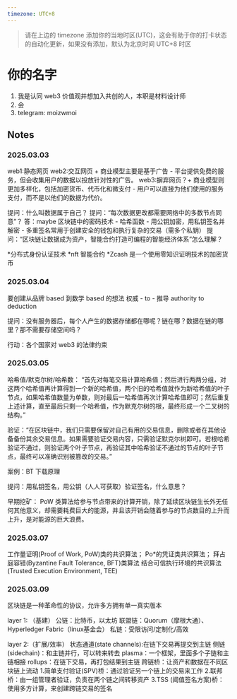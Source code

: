```yaml
---
timezone: UTC+8
---
```


> 请在上边的 timezone 添加你的当地时区(UTC)，这会有助于你的打卡状态的自动化更新，如果没有添加，默认为北京时间 UTC+8 时区

# 你的名字

1. 我是认同 web3 价值观并想加入共创的人，本职是材料设计师
2. 会
3. telegram: moizwmoi

## Notes

<!-- Content_START -->

### 2025.03.03

web1:静态网页
web2:交互网页 + 商业模型主要是基于广告 - 平台提供免费的服务，但会收集用户的数据以投放针对性的广告。
web3:摒弃网页？+ 商业模型则更加多样化，包括加密货币、代币化和微支付 - 用户可以直接为他们使用的服务支付，而不是以他们的数据为代价。

提问：什么叫数据属于自己？
提问：“每次数据更改都需要网络中的多数节点同意”？
答：maybe 区块链中的密码技术 - 哈希函数 - 用公钥加密，用私钥签名并解密 - 多重签名常用于创建安全的钱包和执行复杂的交易（需多个私钥）
提问：“区块链让数据成为资产，智能合约打造可编程的智能经济体系”怎么理解？

*分布式身份认证技术
*nft 智能合约
\*Zcash 是一个使用零知识证明技术的加密货币

### 2025.03.04

要创建从品牌 based 到数学 based 的想法
权威 - to - 推导
authority to deduction

提问：没有服务器后，每个人产生的数据存储都在哪呢？链在哪？数据在链的哪里？那不需要存储空间吗？

行动：各个国家对 web3 的法律约束

### 2025.03.05

哈希值/默克尔树/哈希数：
“首先对每笔交易计算哈希值；然后进行两两分组，对这两个哈希值再计算得到一个新的哈希值，两个旧的哈希值就作为新哈希值的叶子节点，如果哈希值数量为单数，则对最后一哈希值再次计算哈希值即可；然后重复上述计算，直至最后只剩一个哈希值，作为默克尔树的根，最终形成一个二叉树的结构。”

验证：“在区块链中，我们只需要保留对自己有用的交易信息，删除或者在其他设备备份其余交易信息。如果需要验证交易内容，只需验证默克尔树即可。若根哈希验证不通过，则验证两个叶子节点，再验证其中哈希验证不通过的节点的叶子节点，最终可以准确识别被篡改的交易。”

案例：BT 下载原理

提问：用私钥签名，用公钥（人人可获取）验证签名，什么意思？

早期挖矿：
PoW 类算法给参与节点带来的计算开销，除了延续区块链生长外无任何其他意义，却需要耗费巨大的能源，并且该开销会随着参与的节点数目的上升而上升，是对能源的巨大浪费。

### 2025.03.07

工作量证明(Proof of Work, PoW)类的共识算法；
Po*的凭证类共识算法；
拜占庭容错(Byzantine Fault Tolerance, BFT)类算法
结合可信执行环境的共识算法 (Trusted Execution Environment, TEE)

### 2025.03.09

区块链是一种革命性的协议，允许多方拥有单一真实版本

layer 1: （基建）
公链：比特币，以太坊
联盟链：Quorum（摩根大通）、Hyperledger Fabric（linux基金会）
私链：受限访问/定制化/高效

layer 2:（扩展/效率）
状态通道(state channels):在链下交易再提交到主链
侧链(sidechain)：和主链并行，可以转来转去
plasma：一个框架，里面多个子链和主链相接
rollups：在链下交易，再打包结果到主链
跨链桥：让资产和数据在不同区块链上流动
  1.简单支付验证(SPV)桥：通过验证另一个链上的交易来工作
  2.联邦桥：由一组管理者验证，负责在两个链之间转移资产
  3.TSS (阈值签名方案)桥：使用多方计算，来创建跨链交易的签名

<!-- Content_END -->

